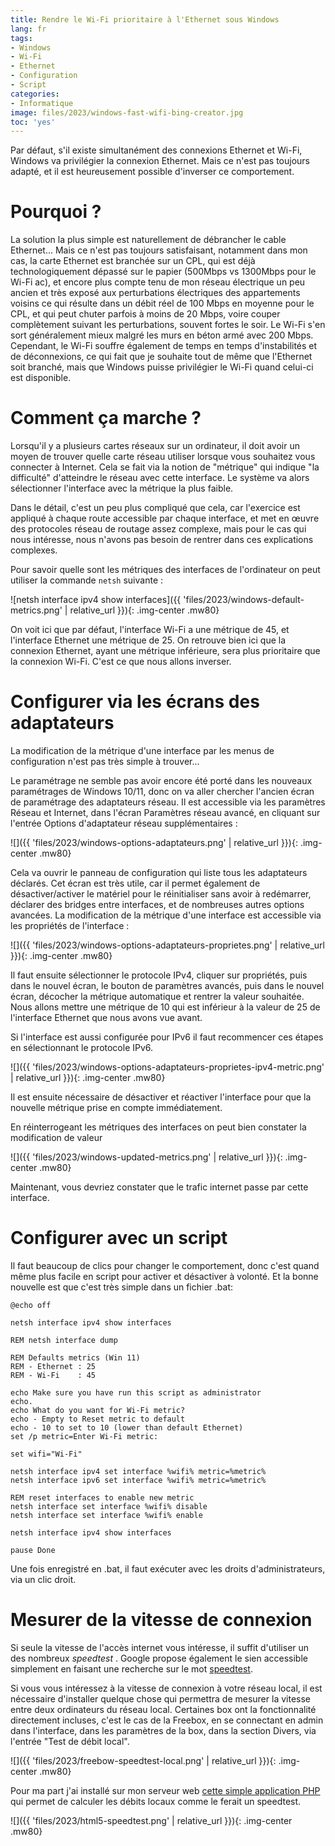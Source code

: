```yaml
---
title: Rendre le Wi-Fi prioritaire à l'Ethernet sous Windows
lang: fr
tags:
- Windows
- Wi-Fi
- Ethernet
- Configuration
- Script
categories:
- Informatique
image: files/2023/windows-fast-wifi-bing-creator.jpg
toc: 'yes'
---
```


Par défaut, s'il existe simultanément des connexions Ethernet et Wi-Fi, Windows va privilégier la connexion Ethernet. Mais ce n'est pas toujours adapté, et il est heureusement possible d'inverser ce comportement.

# Pourquoi ?
La solution la plus simple est naturellement de débrancher le cable Ethernet...
Mais ce n'est pas toujours satisfaisant, notamment dans mon cas, la carte Ethernet est branchée sur un CPL, qui est déjà technologiquement dépassé sur le papier (500Mbps vs 1300Mbps pour le Wi-Fi ac), et encore plus compte tenu de mon réseau électrique un peu ancien et très exposé aux perturbations électriques des appartements voisins ce qui résulte dans un débit réel de 100 Mbps en moyenne pour le CPL, et qui peut chuter parfois à moins de 20 Mbps, voire couper complètement suivant les perturbations, souvent fortes le soir. Le Wi-Fi s'en sort généralement mieux malgré les murs en béton armé avec 200 Mbps. Cependant, le Wi-Fi souffre également de temps en temps d'instabilités et de déconnexions, ce qui fait que je souhaite tout de même que l'Ethernet soit branché, mais que Windows puisse privilégier le Wi-Fi quand celui-ci est disponible.

# Comment ça marche ?
Lorsqu'il y a plusieurs cartes réseaux sur un ordinateur, il doit avoir un moyen de trouver quelle carte réseau utiliser lorsque vous souhaitez vous connecter à Internet. Cela se fait via la notion de "métrique" qui indique "la difficulté" d'atteindre le réseau avec cette interface. Le système va alors sélectionner l'interface avec la métrique la plus faible.

Dans le détail, c'est un peu plus compliqué que cela, car l'exercice est appliqué à chaque route accessible par chaque interface, et met en œuvre des protocoles réseau de routage assez complexe, mais pour le cas qui nous intéresse, nous n'avons pas besoin de rentrer dans ces explications complexes.

Pour savoir quelle sont les métriques des interfaces de l'ordinateur on peut utiliser la commande `netsh` suivante :

![netsh interface ipv4 show interfaces]({{ 'files/2023/windows-default-metrics.png' | relative_url }}){: .img-center .mw80}

On voit ici que par défaut, l'interface Wi-Fi a une métrique de 45, et l'interface Ethernet une métrique de 25.  On retrouve bien ici que la connexion Ethernet, ayant une métrique inférieure, sera plus prioritaire que la connexion Wi-Fi. C'est ce que nous allons inverser.

# Configurer via les écrans des adaptateurs

La modification de la métrique d'une interface par les menus de configuration n'est pas très simple à trouver... 

Le paramétrage ne semble pas avoir encore été porté dans les nouveaux paramétrages de Windows 10/11, donc on va aller chercher l'ancien écran de paramétrage des adaptateurs réseau. Il est accessible via les paramètres Réseau et Internet, dans l'écran Paramètres réseau avancé, en cliquant sur l'entrée Options d'adaptateur réseau supplémentaires :

![]({{ 'files/2023/windows-options-adaptateurs.png' | relative_url }}){: .img-center .mw80}

Cela va ouvrir le panneau de configuration qui liste tous les adaptateurs déclarés. Cet écran est très utile, car il permet également de désactiver/activer le matériel pour le réinitialiser sans avoir à redémarrer, déclarer des bridges entre interfaces, et de nombreuses autres options avancées. La modification de la métrique d'une interface est accessible via les propriétés de l'interface :

![]({{ 'files/2023/windows-options-adaptateurs-proprietes.png' | relative_url }}){: .img-center .mw80}

Il faut ensuite sélectionner le protocole IPv4, cliquer sur propriétés, puis dans le nouvel écran, le bouton de paramètres avancés, puis dans le nouvel écran, décocher la métrique automatique et rentrer la valeur souhaitée. Nous allons mettre une métrique de 10 qui est inférieur à la valeur de 25 de l'interface Ethernet que nous avons vue avant.

Si l'interface est aussi configurée pour IPv6 il faut recommencer ces étapes en sélectionnant le protocole IPv6.

![]({{ 'files/2023/windows-options-adaptateurs-proprietes-ipv4-metric.png' | relative_url }}){: .img-center .mw80}

Il est ensuite nécessaire de désactiver et réactiver l'interface pour que la nouvelle métrique prise en compte immédiatement. 

En réinterrogeant les métriques des interfaces on peut bien constater la modification de valeur

![]({{ 'files/2023/windows-updated-metrics.png' | relative_url }}){: .img-center .mw80}

Maintenant, vous devriez constater que le trafic internet passe par cette interface.


# Configurer avec un script

Il faut beaucoup de clics pour changer le comportement, donc c'est quand même plus facile en script pour activer et désactiver à volonté. Et la bonne nouvelle est que c'est très simple dans un fichier .bat:
```batch
@echo off

netsh interface ipv4 show interfaces

REM netsh interface dump

REM Defaults metrics (Win 11)
REM - Ethernet : 25
REM - Wi-Fi    : 45

echo Make sure you have run this script as administrator
echo.
echo What do you want for Wi-Fi metric?
echo - Empty to Reset metric to default
echo - 10 to set to 10 (lower than default Ethernet)
set /p metric=Enter Wi-Fi metric: 

set wifi="Wi-Fi"

netsh interface ipv4 set interface %wifi% metric=%metric%
netsh interface ipv6 set interface %wifi% metric=%metric%

REM reset interfaces to enable new metric
netsh interface set interface %wifi% disable
netsh interface set interface %wifi% enable

netsh interface ipv4 show interfaces

pause Done
```

Une fois enregistré en .bat, il faut exécuter avec les droits d'administrateurs, via un clic droit.

# Mesurer de la vitesse de connexion
Si seule la vitesse de l'accès internet vous intéresse, il suffit d'utiliser un des nombreux _speedtest_ . Google propose également le sien accessible simplement en faisant une recherche sur le mot [speedtest](https://www.google.com/search?q=speedtest). 

Si vous vous intéressez à la vitesse de connexion à votre réseau local, il est nécessaire d'installer quelque chose qui permettra de mesurer la vitesse entre deux ordinateurs du réseau local. Certaines box ont la fonctionnalité directement incluses, c'est le cas de la Freebox, en se connectant en admin dans l'interface, dans les paramètres de la box, dans la section Divers, via l'entrée "Test de débit local". 

![]({{ 'files/2023/freebow-speedtest-local.png' | relative_url }}){: .img-center .mw80}

Pour ma part j'ai installé sur mon serveur web [cette simple application PHP](https://www.google.com/search?q=speedtest)  qui permet de calculer les débits locaux comme le ferait un speedtest.

![]({{ 'files/2023/html5-speedtest.png' | relative_url }}){: .img-center .mw80}
